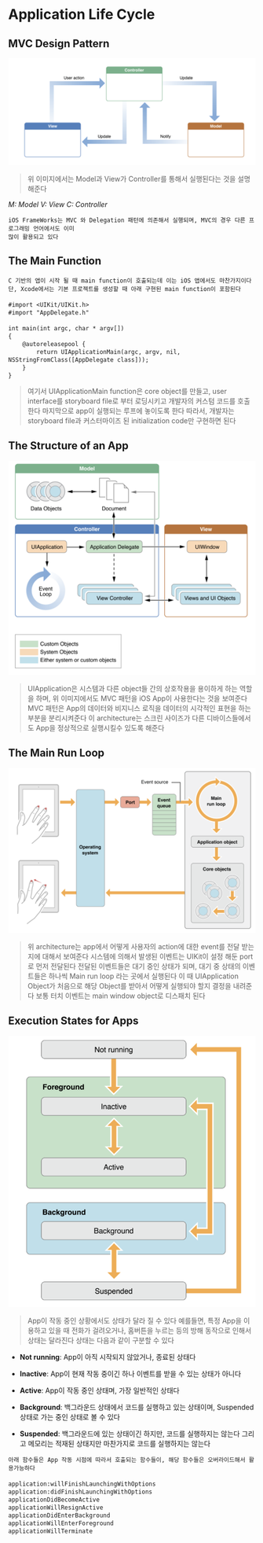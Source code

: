 # Application Life Cycle

## MVC Design Pattern

![](/Img/MVC.png "MVC")

> 위 이미지에서는 Model과 View가 Controller를 통해서 실행된다는 것을 설명해준다 

*M: Model*  *V: View* *C: Controller*

~~~
iOS FrameWorks는 MVC 와 Delegation 패턴에 의존해서 실행되며, MVC의 경우 다른 프로그래밍 언어에서도 이미 
많이 활용되고 있다
~~~

## The Main Function

~~~
C 기반의 앱이 시작 될 때 main function이 호출되는데 이는 iOS 앱에서도 마찬가지이다
단, Xcode에서는 기본 프로젝트를 생성할 때 아래 구현된 main function이 포함된다

#import <UIKit/UIKit.h>
#import "AppDelegate.h"
 
int main(int argc, char * argv[])
{
    @autoreleasepool {
        return UIApplicationMain(argc, argv, nil, NSStringFromClass([AppDelegate class]));
    }
}
~~~

> 여기서  UIApplicationMain function은 core object를 만들고, user interface를 
storyboard file로 부터 로딩시키고 개발자의 커스텀 코드를 호출한다 마지막으로 app이 실행되는 
루프에 놓이도록 한다 따라서, 개발자는 storyboard file과 커스터마이즈 된 initialization code만 구현하면 된다

## The Structure of an App

![](/Img/StructureOfApp.png "StructureOfApp")

> UIApplication은 시스템과 다른 object들 간의 상호작용을 용이하게 하는 역할을 하며, 위 이미지에서도 MVC 패턴을 iOS App이 사용한다는 것을 보여준다 MVC 패턴은 App의 데이터와 비지니스 로직을 데이터의 시각적인 표현을 하는 부분을 분리시켜준다 이 architecture는 스크린 사이즈가 다른 디바이스들에서도 App을 정상적으로 실행시킬수 있도록 해준다

## The Main Run Loop

![](/Img/MainRunLoop.png "MainRunLoop")

> 위 architecture는 app에서 어떻게 사용자의 action에 대한 event를 전달 받는지에 대해서 보여준다 시스템에 의해서 발생된 이벤트는 UIKit이 설정 해둔 port로 먼저 전달된다 전달된 이벤트들은 대기 중인 상태가 되며, 대기 중 상태의 이벤트들은 하나씩 Main run loop 라는 곳에서 실행된다 이 때 UIApplication Object가 처음으로 해당 Object를 받아서 어떻게 실행되야 할지 결정을 내려준다 보통 터치 이벤트는 main window object로 디스패치 된다

## Execution States for Apps

 ![](/Img/ExecutionState.png "ExecutionState")
 
 > App이 작동 중인 상황에서도 상태가 달라 질 수 있다 예를들면, 특정 App을 이용하고 있을 때 전화가 걸려오거나, 홈버튼을 누르는 등의 방해 동작으로 인해서 상태는 달라진다 상태는 다음과 같이 구분할 수 있다
 
 * **Not running**: App이 아직 시작되지 않았거나, 종료된 상태다
 
 * **Inactive**: App이 현재 작동 중이긴 하나 이벤트를 받을 수 있는 상태가 아니다 
 
 * **Active**: App이 작동 중인 상태며, 가장 일반적인 상태다

 * **Background**: 백그라운드 상태에서 코드를 실행하고 있는 상태이며, Suspended 상태로 가는 중인 상태로 볼 수 있다
 
 * **Suspended**: 백그라운드에 있는 상태이긴 하지만, 코드를 실행하지는 않는다 그리고 메모리는 적재된 상태지만 마찬가지로 코드를 실행하지는 않는다
 
 
~~~
아래 함수들은 App 작동 시점에 따라서 호출되는 함수들이, 해당 함수들은 오버라이드해서 활용가능하다

application:willFinishLaunchingWithOptions
application:didFinishLaunchingWithOptions
applicationDidBecomeActive
applicationWillResignActive
applicationDidEnterBackground
applicationWillEnterForeground
applicationWillTerminate
~~~